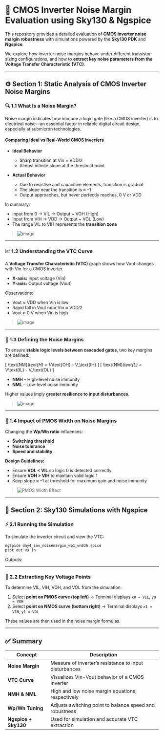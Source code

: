 
# 📐 CMOS Inverter Noise Margin Evaluation using Sky130 & Ngspice

This repository provides a detailed evaluation of **CMOS inverter noise margin robustness** with simulations powered by the **Sky130 PDK** and **Ngspice**.

We explore how inverter noise margins behave under different transistor sizing configurations, and how to **extract key noise parameters from the Voltage Transfer Characteristic (VTC)**.

---

## ⚙️ Section 1: Static Analysis of CMOS Inverter Noise Margins

### 🔍 1.1 What Is a Noise Margin?

Noise margin indicates how immune a logic gate (like a CMOS inverter) is to electrical noise—an essential factor in reliable digital circuit design, especially at submicron technologies.

#### Comparing Ideal vs Real-World CMOS Inverters

* **Ideal Behavior**

  * Sharp transition at Vin = VDD/2
  * Almost infinite slope at the threshold point

* **Actual Behavior**

  * Due to resistive and capacitive elements, transition is gradual
  * The slope near the transition is ≈ –1
  * Output approaches, but never perfectly reaches, 0 V or VDD

In summary:

* Input from 0 → VIL → Output ~ VOH (High)
* Input from VIH → VDD → Output ~ VOL (Low)
* The range VIL to VIH represents the **transition zone**

> ![image](https://github.com/user-attachments/assets/926f7cba-df7a-469d-8ba2-aac09db38ea4)

---

### 📈 1.2 Understanding the VTC Curve

A **Voltage Transfer Characteristic (VTC)** graph shows how Vout changes with Vin for a CMOS inverter.

* **X-axis:** Input voltage (Vin)
* **Y-axis:** Output voltage (Vout)

Observations:

* Vout ≈ VDD when Vin is low
* Rapid fall in Vout near Vin ≈ VDD/2
* Vout ≈ 0 V when Vin is high

> ![image](https://github.com/user-attachments/assets/54f63d85-d471-41ca-bd99-03e4809723b9)

---

### 🧮 1.3 Defining the Noise Margins

To ensure **stable logic levels between cascaded gates**, two key margins are defined:

[
\text{NM}*\text{H} = V*\text{OH} - V_\text{IH}
]
[
\text{NM}*\text{L} = V*\text{IL} - V_\text{OL}
]

* **NMH** – High-level noise immunity
* **NML** – Low-level noise immunity

Higher values imply **greater resilience to input disturbances**.

> ![image](https://github.com/user-attachments/assets/e642928a-4161-41a9-8687-8fcfed8486b0)

---

### 🧪 1.4 Impact of PMOS Width on Noise Margins

Changing the **Wp/Wn ratio** influences:

* **Switching threshold**
* **Noise tolerance**
* **Speed and stability**

**Design Guidelines:**

* Ensure **VOL < VIL** so logic 0 is detected correctly
* Ensure **VOH > VIH** to maintain valid logic 1
* Keep slope ≈ –1 at threshold for maximum gain and noise immunity

> ![PMOS Width Effect](https://github.com/user-attachments/assets/77896404-fa7a-4ba8-bd7b-3f351e802b4a)

---

## 🧰 Section 2: Sky130 Simulations with Ngspice

### ⚡ 2.1 Running the Simulation

To simulate the inverter circuit and view the VTC:

```bash
ngspice day4_inv_noisemargin_wp1_wn036.spice
plot out vs in
```

Outputs:


---

### 📍 2.2 Extracting Key Voltage Points

To determine VIL, VIH, VOH, and VOL from the simulation:

1. Select **point on PMOS curve (top left)** → Terminal displays `x0 = VIL`, `y0 = VOH`
2. Select **point on NMOS curve (bottom right)** → Terminal displays `x1 = VIH`, `y1 = VOL`

These values are then used in the noise margin formulas.

---

## ✅ Summary

| Concept              | Description                                             |
| -------------------- | ------------------------------------------------------- |
| **Noise Margin**     | Measure of inverter’s resistance to input disturbances  |
| **VTC Curve**        | Visualizes Vin-Vout behavior of a CMOS inverter         |
| **NMH & NML**        | High and low noise margin equations, respectively       |
| **Wp/Wn Tuning**     | Adjusts switching point to balance speed and robustness |
| **Ngspice + Sky130** | Used for simulation and accurate VTC extraction         |


